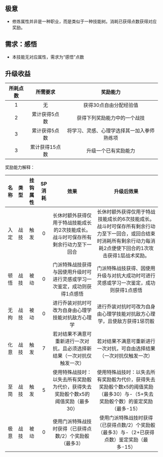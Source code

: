 ## 极意

* 修炼属性并非是一种职业，而是类似于一种技能树。消耗已获得点数获得对应奖励。

## 需求：感悟

* 本技能无对应属性，需求为“感悟”点数

## 升级收益

所耗点数|所需要求|奖励能力
:--:|:--:|:--:
1|无|获得30点自由分配经验值
2|累计获得5点数|获得下列奖励能力中的一个战技
3|累计获得5点数|将学习、灵感、心理学选择其一加入拳师熟练项
3|累计获得15点数|升级一个已有奖励能力

奖励能力解释：

名称|类型|挂钩属性|SP消耗|效果|升级后效果
:--:|:--:|:--:|:--:|:--:|:--:
入定|战技|触发|0|长休时额外获得仅用于特战技能成长的2次技能成长。<br>战斗时可保存所有剩余行动力至下一回合|长休时额外获得仅用于特战技能成长的6次技能成长。<br>战斗时可保存所有剩余行动力至下一回合，或回合结束时消耗所有剩余行动力每消耗2点便使下回合的1次攻击获得1层战术奖励。
顿悟|战技|被动|0|门派特殊战技获得与因使用升级时可进行灵感或学习一次鉴定，成功则获得1点感悟|门派特殊战技获得、因使用升级与对抗大成功时可进行灵感或学习一次鉴定，成功则获得1点感悟
无拘|战技|被动|0|进行乔装对抗时可改为自身由心理学技能对抗敌方心理学|进行乔装对抗时可改为自身由心理学技能对抗敌方心理学，且使敌方获得1惩罚骰
化意|战技|触发|7|若对结果不满意可重新进行一次对抗，且必须选择新结果（一次对抗仅触发一次）|若对结果不满意可重新进行一次对抗，可自由选择结果（一次对抗仅触发一次）
至简|战技|触发|5|使用特殊战技时：以失去所有奖励骰为代价，获得失去奖励骰个数x5的阈值奖励（最多30）|使用特殊战技时：以失去所有奖励骰为代价，获得失去奖励骰个数x5的阈值奖励（最多30）与-（5+失去奖励骰个数）的鉴定奖励（最多-15）
极意|战技|被动|0|使用门派特殊战技时获得（已获得点数/2）个奖励骰（最多3）|使用门派特殊战技时获得（已获得点数/2）个奖励骰（最多3）与-（2+已获得点数）鉴定奖励（最多-15）